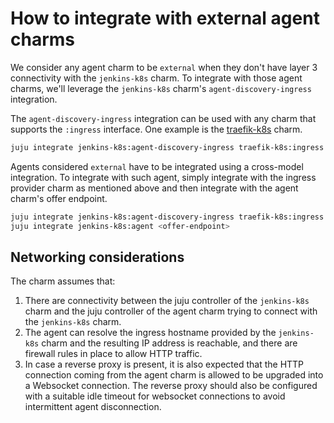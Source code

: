 # How to integrate with external agent charms

We consider any agent charm to be `external` when they don't have layer 3 connectivity with the `jenkins-k8s` charm. To integrate with those agent charms, we'll leverage the `jenkins-k8s` charm's `agent-discovery-ingress` integration.

The `agent-discovery-ingress` integration can be used with any charm that supports the `:ingress` interface. One example is the [traefik-k8s](https://charmhub.io/traefik-k8s) charm.
```bash
juju integrate jenkins-k8s:agent-discovery-ingress traefik-k8s:ingress
```

Agents considered `external` have to be integrated using a cross-model integration. To integrate with such agent, simply integrate with the ingress provider charm as mentioned above and then integrate with the agent charm's offer endpoint.
```bash
juju integrate jenkins-k8s:agent-discovery-ingress traefik-k8s:ingress
juju integrate jenkins-k8s:agent <offer-endpoint>
```

## Networking considerations
The charm assumes that:
1. There are connectivity between the juju controller of the `jenkins-k8s` charm and the juju controller of the agent charm trying to connect with the `jenkins-k8s` charm.
2. The agent can resolve the ingress hostname provided by the `jenkins-k8s` charm and the resulting IP address is reachable, and there are firewall rules in place to allow HTTP traffic.
3. In case a reverse proxy is present, it is also expected that the HTTP connection coming from the agent charm is allowed to be upgraded into a Websocket connection. The reverse proxy should also be configured with a suitable idle timeout for websocket connections to avoid intermittent agent disconnection.